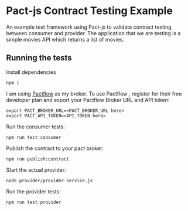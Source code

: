 # Pact-js Contract Testing Example

An example test framework using Pact-js to validate contract testing between consumer and provider. The application that we are testing is a simple movies API which returns a list of movies.

## Running the tests

Install dependencies

`npm i`

I am using [Pactflow](https://pactflow.io/) as my broker. To use Pactflow , register for their free developer plan and export your Pactflow Broker URL and API token:

```
export PACT_BROKER_URL=<PACT_BROKER_URL here>
export PACT_API_TOKEN=<API_TOKEN here>
```

Run the consumer tests:

`npm run test:consumer`

Publish the contract to your pact broker:

`npm run publish:contract`

Start the actual provider:

`node provider/provider-service.js`

Run the provider tests:

`npm run test:provider`

